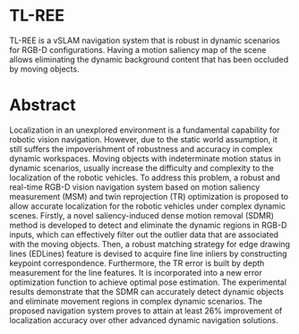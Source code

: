 # TL-REE
TL-REE is a vSLAM navigation system that is robust in dynamic scenarios for RGB-D configurations. Having a motion saliency map of the scene allows eliminating the dynamic background content that has been occluded by moving objects.
# Abstract
Localization in an unexplored environment is a fundamental capability for robotic vision navigation. However, due to the static world assumption, it still suffers the impoverishment of robustness and accuracy in complex dynamic workspaces. Moving objects with indeterminate motion status in dynamic scenarios, usually increase the difficulty and complexity to the localization of the robotic vehicles. To address this problem, a robust and real-time RGB-D vision navigation system based on motion saliency measurement (MSM) and twin reprojection (TR) optimization is proposed to allow accurate localization for the robotic vehicles under complex dynamic scenes. Firstly, a novel saliency-induced dense motion removal (SDMR) method is developed to detect and eliminate the dynamic regions in RGB-D inputs, which can effectively filter out the outlier data that are associated with the moving objects. Then, a robust matching strategy for edge drawing lines (EDLines) feature is devised to acquire fine line inliers by constructing keypoint correspondence. Furthermore, the TR error is built by depth measurement for the line features. It is incorporated into a new error optimization function to achieve optimal pose estimation. The experimental results demonstrate that the SDMR can accurately detect dynamic objects and eliminate movement regions in complex dynamic scenarios. The proposed navigation system proves to attain at least 26% improvement of localization accuracy over other advanced dynamic navigation solutions.

